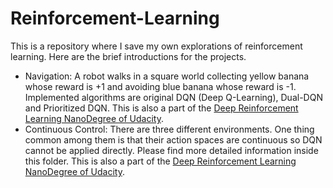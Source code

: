 # Reinforcement-Learning
This is a repository where I save my own explorations of reinforcement learning. Here are the brief introductions for the projects.
  * Navigation: A robot walks in a square world collecting yellow banana whose reward is +1 and avoiding blue banana whose reward is -1. Implemented algorithms are original DQN (Deep Q-Learning), Dual-DQN and Prioritized DQN. This is also a part of the [Deep Reinforcement Learning NanoDegree of Udacity](https://www.udacity.com/course/deep-reinforcement-learning-nanodegree--nd893).
  * Continuous Control: There are three different environments. One thing common among them is that their action spaces are continuous so DQN cannot be applied directly. Please find more detailed information inside this folder. This is also a part of the [Deep Reinforcement Learning NanoDegree of Udacity](https://www.udacity.com/course/deep-reinforcement-learning-nanodegree--nd893).
